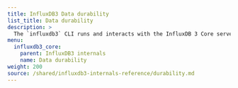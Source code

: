 ```yaml
---
title: InfluxDB3 Data durability
list_title: Data durability
description: >
  The `influxdb3` CLI runs and interacts with the InfluxDB 3 Core server.
menu:
  influxdb3_core:
    parent: InfluxDB3 internals
    name: Data durability
weight: 200
source: /shared/influxdb3-internals-reference/durability.md
---
```


<!--
The content for this page is at
// SOURCE /content/shared/influxdb3-internals-reference/durability.md
->